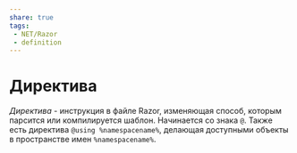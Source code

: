 ```yaml
---
share: true
tags:
 - NET/Razor
 - definition
---
```

# Директива
*Директива* - инструкция в файле Razor, изменяющая способ, которым парсится или компилируется шаблон. Начинается со знака `@`.
Также есть директива `@using %namespacename%`, делающая доступными объекты в пространстве имен `%namespacename%`.